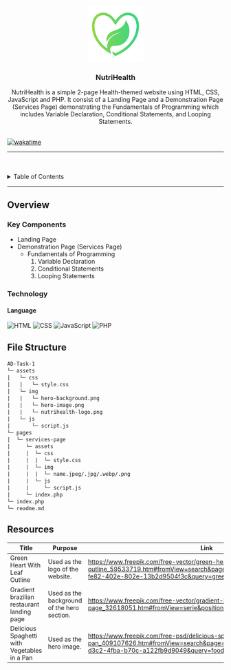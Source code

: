 <a name="readme-top">

<br/>

<br />
<div align="center">
  <a href="https://github.com/zyx-0314/">
    <img src="./assets/img/nutrihealth-logo.png" alt="NutriHeath Logo" width="130" >
  </a>

  <h3 align="center">NutriHealth</h3>
</div>

<div align="center">
  NutriHealth is a simple 2-page Health-themed website using HTML, CSS, JavaScript and PHP. It consist of a Landing Page and a Demonstration Page (Services Page) demonstrating the Fundamentals of Programming which includes Variable Declaration, Conditional Statements, and Looping Statements.
</div>

<br />

[![wakatime](https://wakatime.com/badge/user/33684013-7d21-4b83-94b4-d4f1159d3156/project/5a62cfa1-9f73-4f7a-b13e-46b6601a4c9a.svg)](https://wakatime.com/badge/user/33684013-7d21-4b83-94b4-d4f1159d3156/project/5a62cfa1-9f73-4f7a-b13e-46b6601a4c9a)

---

<br />
<br />

<details>
  <summary>Table of Contents</summary>
  <ol>
    <li>
      <a href="#overview">Overview</a>
      <ol>
        <li>
          <a href="#key-components">Key Components</a>
        </li>
        <li>
          <a href="#technology">Technology</a>
        </li>
      </ol>
    </li>
    <li>
      <a href="#resources">Resources</a>
    </li>
  </ol>
</details>

---

## Overview

### Key Components

- Landing Page
- Demonstration Page (Services Page)
  - Fundamentals of Programming
    1. Variable Declaration
    2. Conditional Statements
    3. Looping Statements

### Technology

#### Language
![HTML](https://img.shields.io/badge/HTML-E34F26?style=for-the-badge&logo=html5&logoColor=white)
![CSS](https://img.shields.io/badge/CSS-1572B6?style=for-the-badge&logo=css3&logoColor=white)
![JavaScript](https://img.shields.io/badge/JavaScript-F7DF1E?style=for-the-badge&logo=javascript&logoColor=white)
![PHP](https://img.shields.io/badge/PHP-777BB4?style=for-the-badge&logo=php&logoColor=white)

## File Structure

```
AD-Task-1
└─ assets
|   └─ css
|   |   └─ style.css
|   └─ img
|   |   └─ hero-background.png
|   |   └─ hero-image.png
|   |   └─ nutrihealth-logo.png
|   └─ js
|       └─ script.js
└─ pages
|  └─ services-page
|     └─ assets
|     |  └─ css
|     |  |  └─ style.css
|     |  └─ img
|     |  |  └─ name.jpeg/.jpg/.webp/.png
|     |  └─ js
|     |     └─ script.js
|     └─ index.php
└─ index.php
└─ readme.md
```

## Resources

| Title        | Purpose                                                                       | Link          |
| ------------ | ----------------------------------------------------------------------------- | ------------- |
| Green Heart With Leaf Outline | Used as the logo of the website. | https://www.freepik.com/free-vector/green-heart-with-leaf-outline_59533719.htm#fromView=search&page=1&position=35&uuid=c2a20d07-fe82-402e-802e-13b2d9504f3c&query=green+calorie+logo+png |
| Gradient brazilian restaurant landing page | Used as the background of the hero section. | https://www.freepik.com/free-vector/gradient-brazilian-restaurant-landing-page_32618051.htm#fromView=serie&position=4 |
| Delicious Spaghetti with Vegetables in a Pan | Used as the hero image. | https://www.freepik.com/free-psd/delicious-spaghetti-with-vegetables-pan_409107626.htm#fromView=search&page=1&position=19&uuid=d7bfb556-d3c2-4fba-b70c-a122fb9d9049&query=food+png |